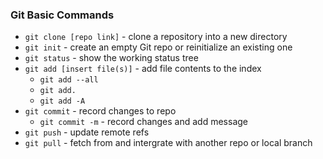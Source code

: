 ### Git Basic Commands	

* `git clone [repo link]` - clone a repository into a new directory
* `git init` - create an empty Git repo or reinitialize an existing one
* `git status` - show the working status tree 
* `git add [insert file(s)]` - add file contents to the index 
	* `git add --all`
	* `git add.`
	* `git add -A`
* `git commit` - record changes to repo
	* `git commit -m` - record changes and add message 
* `git push` - update remote refs 
* `git pull` - fetch from and intergrate with another repo or local branch 
